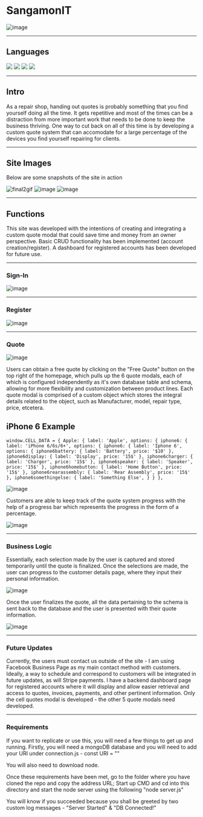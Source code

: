 # SangamonIT 
![image](https://user-images.githubusercontent.com/62531841/108911795-5fce8100-75ed-11eb-8c69-f7cc92163207.png)

___

## Languages
![](https://img.shields.io/badge/FrontEnd-JavaScript-informational?style=flat&logo=<LOGO_NAME>&logoColor=white&color=5F7FF6)
![](https://img.shields.io/badge/BackEnd-Node-informational?style=flat&logo=<LOGO_NAME>&logoColor=white&color=5F7FF6)
![](https://img.shields.io/badge/Database-MongoDB-informational?style=flat&logo=<LOGO_NAME>&logoColor=white&color=5F7FF6)
![](https://img.shields.io/badge/Other-Express-informational?style=flat&logo=<LOGO_NAME>&logoColor=white&color=5F7FF6)

___

## Intro

As a repair shop, handing out quotes is probably something that you find yourself doing all the time.  It gets repetitive and most of the times can be a distraction from more important work that needs to be done to keep the business thriving.  One way to cut back on all of this time is by developing a custom quote system that can accomodate for a large percentage of the devices you find yourself repairing for clients.  

___

## Site Images

Below are some snapshots of the site in action

![final2gif](https://user-images.githubusercontent.com/62531841/109203397-b660ca00-7769-11eb-93e5-aae61c3f785d.gif)
![image](https://user-images.githubusercontent.com/62531841/109203306-9cbf8280-7769-11eb-888c-2547c629ed76.png)
![image](https://user-images.githubusercontent.com/62531841/108914223-a8d40480-75f0-11eb-8fa8-3ad6ad7c753d.png)

___

## Functions 

This site was developed with the intentions of creating and integrating a custom quote modal that could save time and money from an owner perspective.  Basic CRUD functionality has been implemented (account creation/register).  A dashboard for registered accounts has been developed for future use.    

___

### Sign-In

![image](https://user-images.githubusercontent.com/62531841/108917696-c3f54300-75f5-11eb-83f6-fc0909bdce2f.png)

___

### Register

![image](https://user-images.githubusercontent.com/62531841/108917770-e12a1180-75f5-11eb-9bb0-171dd0bbcf15.png)

___

### Quote 

![image](https://user-images.githubusercontent.com/62531841/108910719-de2a2380-75eb-11eb-9702-c012f8d86221.png)

Users can obtain a free quote by clicking on the "Free Quote" button on the top right of the homepage, which pulls up the 6 quote modals, each of which is configured independently as it's own database table and schema, allowing for more flexibility and customization between product lines.  Each quote modal is comprised of a custom object which stores the integral details related to the object, such as Manufacturer, model, repair type, price, etcetera.  

## iPhone 6 Example

`
window.CELL_DATA = {
	Apple: {
		label: 'Apple',
		options: {
			iphone6: {
				label: 'iPhone 6/6s/6+',
				options: {
					iphone6: {
						label: 'Iphone 6',
						options: {
							iphone6battery: {
								label: 'Battery',
								price: '$10'
							},
							iphone6display: {
								label: 'Display',
								price: '15$'
							},
							iphone6charger: {
								label: 'Charger',
								price: '15$'
							},
							iphone6speaker: {
								label: 'Speaker',
								price: '15$'
							},
							iphone6homebutton: {
								label: 'Home Button',
								price: '15$'
							},
							iphone6rearassembly: {
								label: 'Rear Assembly',
								price: '15$'
							},
							iphone6somethingelse: {
								label: 'Something Else',
							}
						}
					},
` 

![image](https://user-images.githubusercontent.com/62531841/108914492-09634180-75f1-11eb-8884-ab7c8eb0508c.png)

Customers are able to keep track of the quote system progress with the help of a progress bar which represents the progress in the form of a percentage.  

![image](https://user-images.githubusercontent.com/62531841/108912102-c3f14500-75ed-11eb-8ad8-700ba8b47a43.png)

___

### Business Logic

Essentially, each selection made by the user is captured and stored temporarily until the quote is finalized.  Once the selections are made, the user can progress to the customer details page, where they input their personal information.

![image](https://user-images.githubusercontent.com/62531841/108912647-893bdc80-75ee-11eb-9ff3-6f1fa1177a80.png)

Once the user finalizes the quote, all the data pertaining to the schema is sent back to the database and the user is presented with their quote information.  

![image](https://user-images.githubusercontent.com/62531841/108912483-5396f380-75ee-11eb-88c4-4f51567f9b5d.png)

___

### Future Updates

Currently, the users must contact us outside of the site - I am using Facebook Business Page as my main contact method with customers.  Ideally, a way to schedule and correspond to customers will be integrated in future updates, as will Stripe payments. I have a backend dashboard page for registered accounts where it will display and allow easier retrieval and access to quotes, invoices, payments, and other pertinent information.  Only the cell quotes modal is developed - the other 5 quote modals need developed.  

___

### Requirements

If you want to replicate or use this, you will need a few things to get up and running.  Firstly, you will need a mongoDB database and you will need to add your URI under connection.js - const URI = ""

You will also need to download node.  

Once these requirements have been met, go to the folder where you have cloned the repo and copy the address URL;  Start up CMD and cd into this directory and start the node server using the following "node server.js"  

You will know if you succeeded because you shall be greeted by two custom log messages - "Server Started"  & "DB Connected!"  





